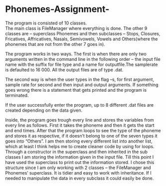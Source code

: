 # Phonemes-Assignment-
The program is consisted of 10 classes.  
The main class is FileManager where everything is done. 
The other 9 classes are – superclass Phonemes and then subclasses – Stops, Closures, Fricatives, Affricatives, Nasals, Semivowels, Vowels and Others(where the phonemes that are not from the other 7 goes in).

The program works in two ways. The first is when there are only two arguments written in the command line in the following order – the input file name with the suffix for file type and a name for outputfile.The samplerate is defaulted to 16 000. All the output files are of type .dat.

The second way is when the user types in the flag –s, for first argument, sample rate for second and then input and output arguments. If something goes wrong there is a statement that gets printed and the program is terminated.

If the user successfully enter the program, up to 8 different .dat files are created depending on the data given.

Inside, the program goes trough every line and stores the variables from every line as follows. First it takes the phoneme and then it gets the start and end times. After that the program loops to see the type of the phoneme and stores it as respective, if it doesn’t belong to one of the seven types it goes into “Others”. I am then storing every different list into another list, which at least I think helps me to create cleaner code by using for loops. Through a constructor in the superclass and then inherited in the sub classes I am storing the information given in the input file. Till this point I have used the superclass to print out the information stored. I chose this structure since I am only working with 2 classes – the FileManager and Phonemes’ superclass. It is tidier and easy to work with inheritance. If I needed to manipulate the data in every subclass it could easily be done.
